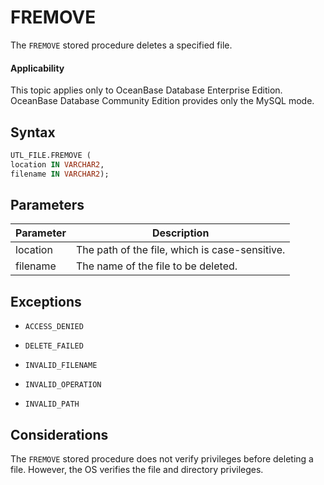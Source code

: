FREMOVE
============================

The `FREMOVE` stored procedure deletes a specified file.

  <main id="notice" >
    <h4>Applicability</h4>
    <p>This topic applies only to OceanBase Database Enterprise Edition. OceanBase Database Community Edition provides only the MySQL mode. </p>
  </main>

Syntax
-----------------------

```sql
UTL_FILE.FREMOVE (
location IN VARCHAR2,
filename IN VARCHAR2);
```



Parameters
-------------------------



| Parameter | Description |
|----------|-----------------|
| location | The path of the file, which is case-sensitive.  |
| filename | The name of the file to be deleted.  |



Exceptions
-------------------------

* `ACCESS_DENIED`



* `DELETE_FAILED`



* `INVALID_FILENAME`



* `INVALID_OPERATION`



* `INVALID_PATH`






Considerations
-------------------------

The `FREMOVE` stored procedure does not verify privileges before deleting a file. However, the OS verifies the file and directory privileges.
